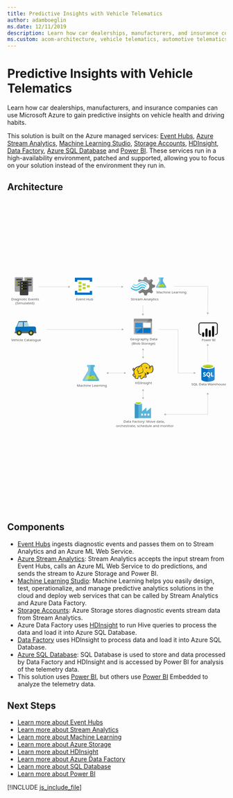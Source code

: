 ```yaml
---
title: Predictive Insights with Vehicle Telematics
author: adamboeglin
ms.date: 12/11/2019
description: Learn how car dealerships, manufacturers, and insurance companies can use Microsoft Azure to gain predictive insights on vehicle health and driving habits.
ms.custom: acom-architecture, vehicle telematics, automotive telematics
---
```

# Predictive Insights with Vehicle Telematics

Learn how car dealerships, manufacturers, and insurance companies can use Microsoft Azure to gain predictive insights on vehicle health and driving habits.

This solution is built on the Azure managed services: [Event Hubs](/en-us/services/event-hubs/), [Azure Stream Analytics](/en-us/services/stream-analytics/), [Machine Learning Studio](/en-us/services/machine-learning-studio/), [Storage Accounts](/en-us/services/storage/), [HDInsight](/en-us/services/hdinsight/), [Data Factory](/en-us/services/data-factory/), [Azure SQL Database](/en-us/services/sql-database/) and [Power BI](https://powerbi.microsoft.com). These services run in a high-availability environment, patched and supported, allowing you to focus on your solution instead of the environment they run in.


## Architecture

<svg class="architecture-diagram" aria-labelledby="predictive-insights-with-vehicle-telematics" height="1091.3" viewbox="0 0 1091.3 772.609" width="772.609" xmlns="https://www.w3.org/2000/svg"><title id="predictive-insights-with-vehicle-telematics">Predictive insights with vehicle telematics</title><desc>Learn how car dealerships, manufacturers, and insurance companies can use Microsoft Azure to gain predictive insights on vehicle health and driving habits.</desc><g><path d="M793.775,46.935,777.241,19.464l-.023-11.135h.3a3.507,3.507,0,0,0,3.562-3.447A3.506,3.506,0,0,0,777.5,1.45l-17.977.037a3.506,3.506,0,0,0-3.562,3.447,3.506,3.506,0,0,0,3.576,3.432h.3l.023,11.134-16.42,27.54c-1.8,3.02-.318,5.486,3.3,5.478l43.765-.091C794.115,52.42,795.588,49.948,793.775,46.935Z" fill="#59b4d9"></path><polygon fill="#b8d432" points="756.985 35.173 750.21 46.537 787.002 46.46 780.18 35.125 756.985 35.173"></polygon><path d="M767.348,38.524a3.266,3.266,0,0,0,3.318-3.211,3.091,3.091,0,0,0-.342-1.4l-5.972.012a3.085,3.085,0,0,0-.336,1.4A3.267,3.267,0,0,0,767.348,38.524Z" fill="#7fba00"></path><ellipse cx="773.597" cy="42.217" fill="#7fba00" rx="1.631" ry="1.572" transform="translate(-0.086 1.611) rotate(-0.119)"></ellipse><path d="M743.439,47.04,759.859,19.5l-.023-11.134h-.3a3.506,3.506,0,0,1-3.576-3.432,3.5,3.5,0,0,1,3.562-3.446l7.746-.016.037,17.925-8.615,33.1-11.957.025C743.122,52.526,741.638,50.06,743.439,47.04Z" fill="#fff" opacity="0.25" style="isolation: isolate"></path></g><g><path d="M721.846,61.484l2.905-7.247L738.068,49.8V39.509l-1.453-.468-11.864-3.273-2.905-7.247L727.9,16.6h0l-7.506-7.247-1.453.7-10.9,5.377L700.3,12.39,695.455,0h-10.9l-.484,1.4L680.444,12.39,672.939,15.2,660.107,9.819l-7.748,7.247.726,1.4,3.39,6.078A39.186,39.186,0,0,1,675.6,19.871,39.8,39.8,0,0,1,700.54,29.69a55.624,55.624,0,0,1,4.6,3.74A17.88,17.88,0,0,1,707.077,36c4.6,7.715,2.663,17.533-4.842,23.378a19.077,19.077,0,0,1-19.127,2.572c-.726-.468-1.211-.468-1.453-.7h0a25.156,25.156,0,0,1-4.116-2.805c-.484,0-.726-.468-1.453-.468a6.059,6.059,0,0,0-4.116,1.87l-.484.468h0a36.623,36.623,0,0,1-15.5,9.351l-2.179,4.442,7.263,7.013.484.468,1.453-.7,10.9-5.377,7.506,2.805,4.116,12.39h10.9l.484-1.4,3.874-10.988,7.506-2.805,12.832,5.377,7.263-7.715-.726-1.4Z" fill="#7a7a7a"></path><path d="M656.959,43.249h0c-8.232,8.416-21.548,8.416-29.3-.468a2.077,2.077,0,0,0-3.39,0,2.6,2.6,0,0,0-.726,1.87,4.372,4.372,0,0,0,.726,1.87c9.685,10.52,25.906,10.754,36.317.468h0c8.232-7.949,21.064-8.182,29.054.7,1.211,1.169,2.663,1.169,3.39,0a2.6,2.6,0,0,0,.726-1.87,4.372,4.372,0,0,0-.726-1.87A24.947,24.947,0,0,0,656.959,43.249Z" fill="#48c8ef"></path><path d="M675.118,47.691A15.649,15.649,0,0,0,663.5,52.367l-.484.468-.484.468a27.787,27.787,0,0,1-21.064,8.416c-7.99,0-15.011-3.74-20.822-9.351-1.211-1.169-2.663-1.169-3.39,0-.242,0-.242.468-.242,1.169a3.124,3.124,0,0,0,1.211,2.1,32.479,32.479,0,0,0,24.212,10.988c8.958.468,17.674-3.273,24.454-10.286l.484-.468.484-.468a11.172,11.172,0,0,1,7.99-3.273c2.905,0,5.569,1.4,7.99,3.74,1.211,1.169,2.663,1.169,3.39,0A2.6,2.6,0,0,0,687.95,54a4.372,4.372,0,0,0-.726-1.87A20.1,20.1,0,0,0,675.118,47.691Z" fill="#00abec"></path><path d="M654.78,38.106a28.892,28.892,0,0,1,21.064-8.65c7.748,0,15.011,3.74,20.338,9.351,1.211,1.169,2.663,1.169,3.39,0a2.6,2.6,0,0,0,.726-1.87,4.372,4.372,0,0,0-.726-1.87A32.479,32.479,0,0,0,675.36,24.079a33.07,33.07,0,0,0-24.454,10.286l-.484.468-.484.468a11.172,11.172,0,0,1-7.99,3.273c-3.147,0-5.569-1.4-7.99-3.74-1.211-1.169-2.663-1.169-3.39,0a2.6,2.6,0,0,0-.726,1.87,4.372,4.372,0,0,0,.726,1.87,15.927,15.927,0,0,0,23,.468l.484-.468Z" fill="#84d6ef"></path><g opacity="0.2" style="isolation: isolate"><path d="M677.3,58.211c-.484,0-.726-.468-1.453-.468a6.059,6.059,0,0,0-4.116,1.87l-.484.468a36.623,36.623,0,0,1-15.5,9.351l-2.179,4.442,3.874,3.74,19.853-19.4Z" fill="#f1f1f1"></path><path d="M656.717,24.781a39.186,39.186,0,0,1,19.127-4.676,39.8,39.8,0,0,1,24.938,9.819c1.211.935,2.179,1.636,3.39,2.572l20.1-19.4-4.116-3.974-1.453.7L707.8,15.2,700.3,12.39,695.455,0h-10.9l-.484,1.4L680.444,12.39,672.939,15.2,660.107,9.819l-7.748,7.247.726,1.4Z" fill="#f1f1f1"></path></g></g><text fill="#505050" font-family="SegoeUI, Segoe UI" font-size="17.174" transform="translate(580.075 726.345) scale(1.036 1)">Data Factory: Move data, <tspan x="-35.476" y="21.113">orchestrate, schedule and monitor</tspan></text><text fill="#505050" font-family="SegoeUI, Segoe UI" font-size="17.174" transform="translate(919.507 540.865) scale(1.036 1)">SQL Data Warehouse</text><text fill="#505050" font-family="SegoeUI, Segoe UI" font-size="17.174" transform="translate(744.965 80.401) scale(1.036 1)">Machine Learning</text><g><path d="M457.875,509.792l-26.232-43.584-.037-17.666h.472a5.46,5.46,0,1,0-.023-10.913l-28.521.059a5.461,5.461,0,1,0,.023,10.914h.472l.037,17.665-26.051,43.693c-2.858,4.792-.5,8.7,5.23,8.691l69.436-.145C458.413,518.493,460.751,514.572,457.875,509.792Z" fill="#59b4d9"></path><polygon fill="#b8d432" points="399.506 491.131 388.756 509.159 447.128 509.038 436.305 491.054 399.506 491.131"></polygon><path d="M415.947,496.448a5.181,5.181,0,0,0,5.264-5.094,4.9,4.9,0,0,0-.542-2.223l-9.476.02a4.894,4.894,0,0,0-.533,2.225A5.183,5.183,0,0,0,415.947,496.448Z" fill="#7fba00"></path><ellipse cx="425.86" cy="502.306" fill="#7fba00" rx="2.588" ry="2.494" transform="translate(-1.045 0.888) rotate(-0.119)"></ellipse><path d="M378.015,509.959l26.051-43.695-.037-17.665h-.472a5.46,5.46,0,1,1-.023-10.913l12.29-.026.059,28.439-13.668,52.51-18.97.04C377.51,518.662,375.156,514.75,378.015,509.959Z" fill="#fff" opacity="0.25" style="isolation: isolate"></path></g><text fill="#505050" font-family="SegoeUI, Segoe UI" font-size="17.174" transform="translate(347.742 547.534) scale(1.036 1)">Machine Learning</text><text fill="#505050" font-family="SegoeUI, Segoe UI" font-size="15.834" transform="translate(970.979 319.421) scale(1.036 1)">Power BI </text><g><path d="M391.217,41.055a1.378,1.378,0,0,1-1.484,1.433H378.16a1.378,1.378,0,0,1-1.484-1.433V32.746a1.378,1.378,0,0,1,1.484-1.433h11.573a1.378,1.378,0,0,1,1.484,1.433Z" fill="#b8d432"></path><path d="M411.989,49.651a1.378,1.378,0,0,1-1.484,1.433H398.932a1.378,1.378,0,0,1-1.484-1.433V41.342a1.378,1.378,0,0,1,1.484-1.433H410.5a1.378,1.378,0,0,1,1.484,1.433Z" fill="#b8d432"></path><path d="M391.217,58.247a1.378,1.378,0,0,1-1.484,1.433H378.16a1.378,1.378,0,0,1-1.484-1.433V49.938a1.378,1.378,0,0,1,1.484-1.433h11.573a1.378,1.378,0,0,1,1.484,1.433Z" fill="#b8d432"></path><path d="M370.445,32.46a1.378,1.378,0,0,1-1.484,1.433h-11.87a1.378,1.378,0,0,1-1.484-1.433v-8.6a1.378,1.378,0,0,1,1.484-1.433h11.573c1.187,0,1.78.573,1.78,1.433Z" fill="#b8d432"></path><path d="M422.374,2.374H339.287A1.378,1.378,0,0,0,337.8,3.807V21a1.378,1.378,0,0,0,1.484,1.433h8.9A1.378,1.378,0,0,0,349.673,21V13.835h62.316V21c0,.86.593,1.433,1.78,1.433h8.606A1.378,1.378,0,0,0,423.858,21V3.807A1.378,1.378,0,0,0,422.374,2.374Z" fill="#0072c6"></path><path d="M422.374,68.562h-8.606a1.378,1.378,0,0,0-1.484,1.433v6.877H349.673V69.708c0-.86-.593-1.433-1.78-1.433h-8.606c-.89,0-1.484.573-1.484,1.719V86.9a1.378,1.378,0,0,0,1.484,1.433h83.088a1.378,1.378,0,0,0,1.484-1.433V69.995A1.378,1.378,0,0,0,422.374,68.562Z" fill="#0072c6"></path><path d="M370.445,49.651a1.378,1.378,0,0,1-1.484,1.433h-11.87a1.378,1.378,0,0,1-1.484-1.433v-8.6a1.378,1.378,0,0,1,1.484-1.433h11.573c1.187,0,1.78.573,1.78,1.433Z" fill="#b8d432"></path><path d="M370.445,66.843a1.378,1.378,0,0,1-1.484,1.433h-11.87a1.378,1.378,0,0,1-1.484-1.433v-8.6a1.378,1.378,0,0,1,1.484-1.433h11.573c1.187,0,1.78.573,1.78,1.433Z" fill="#b8d432"></path></g><text fill="#505050" font-family="SegoeUI, Segoe UI" font-size="17.174" transform="translate(343.206 114.748) scale(1.036 1)">Event Hub</text><text fill="#505050" font-family="SegoeUI, Segoe UI" font-size="17.174" transform="translate(617.288 114.748) scale(1.036 1)">Stream Analytics</text><text fill="#505050" font-family="SegoeUI, Segoe UI" font-size="17.174" transform="translate(638.379 533.517) scale(1.036 1)">HDInsight</text><g><line fill="none" stroke="#afafaf" stroke-miterlimit="10" stroke-width="1.074" x1="678.374" x2="678.374" y1="565.738" y2="601.841"></line><polygon fill="#afafaf" points="673.018 567.305 678.374 558.028 683.731 567.305 673.018 567.305"></polygon><polygon fill="#afafaf" points="673.018 600.274 678.374 609.55 683.731 600.274 673.018 600.274"></polygon></g><g><line fill="none" stroke="#afafaf" stroke-miterlimit="10" stroke-width="1.074" x1="503.466" x2="585.367" y1="478.455" y2="478.455"></line><polygon fill="#afafaf" points="505.034 483.812 495.757 478.455 505.034 473.098 505.034 483.812"></polygon><polygon fill="#afafaf" points="583.8 483.812 593.077 478.455 583.8 473.098 583.8 483.812"></polygon></g><g><line fill="none" stroke="#afafaf" stroke-miterlimit="10" stroke-width="1.074" x1="678.374" x2="678.374" y1="361.939" y2="398.043"></line><polygon fill="#afafaf" points="673.018 363.506 678.374 354.23 683.731 363.506 673.018 363.506"></polygon><polygon fill="#afafaf" points="673.018 396.475 678.374 405.752 683.731 396.475 673.018 396.475"></polygon></g><path d="M1040.008,288.152h-1.93v-3.86h1.93a7.436,7.436,0,0,0,7.427-7.427V237.44a7.436,7.436,0,0,0-7.427-7.428H966.886a7.436,7.436,0,0,0-7.427,7.428v39.428a7.436,7.436,0,0,0,7.427,7.427h1.93v3.86h-1.93A11.3,11.3,0,0,1,955.6,276.868V237.44a11.3,11.3,0,0,1,11.287-11.287h73.121a11.3,11.3,0,0,1,11.287,11.287v39.428a11.3,11.3,0,0,1-11.287,11.287"></path><path d="M978.74,275.23h0a5.237,5.237,0,0,1,5.237,5.237v12.077a5.238,5.238,0,0,1-5.238,5.238h0a5.237,5.237,0,0,1-5.239-5.235V280.468a5.238,5.238,0,0,1,5.238-5.238Z"></path><path d="M995.213,297.783a5.239,5.239,0,0,1-5.239-5.238v-31a5.238,5.238,0,0,1,10.477,0v31a5.239,5.239,0,0,1-5.238,5.239"></path><path d="M1028.157,297.63a5.239,5.239,0,0,1-5.239-5.238v-43.9a5.238,5.238,0,0,1,10.477,0h0v43.9a5.239,5.239,0,0,1-5.238,5.239"></path><path d="M1011.685,297.783a5.239,5.239,0,0,1-5.239-5.238V269.516a5.238,5.238,0,0,1,10.477,0v23.029a5.239,5.239,0,0,1-5.238,5.239"></path><text fill="#505050" font-family="SegoeUI, Segoe UI" font-size="17.174" transform="translate(613.424 314.792) scale(1.036 1)">Geography Data<tspan x="7.887" y="22.283">(Blob Storage)</tspan></text><text fill="#505050" font-family="SegoeUI, Segoe UI" font-size="17.174" transform="translate(20.239 318.712) scale(1.036 1)">Vehicle Catalogue</text><text fill="#505050" font-family="SegoeUI, Segoe UI" font-size="17.174" transform="translate(19.743 114.748) scale(1.036 1)">Diagnotic Events <tspan x="20.101" y="20.609">(Simulated)</tspan></text><g><path d="M631.981,281.643a3.426,3.426,0,0,0,3.28,3.462h84.373a3.46,3.46,0,0,0,3.462-3.462V221.325H631.981Z" fill="#a0a1a2"></path><path d="M719.634,207.293H635.261a3.426,3.426,0,0,0-3.28,3.462v10.387H723.1V210.755a3.46,3.46,0,0,0-3.462-3.462" fill="#7a7a7a"></path><rect fill="#0072c6" height="23.69" width="37.175" x="638.724" y="227.52"></rect><rect fill="#0072c6" height="23.69" width="37.175" x="638.724" y="254.49"></rect><rect fill="#fff" height="23.69" width="36.993" x="679.179" y="227.52"></rect><rect fill="#0072c6" height="23.69" width="36.993" x="679.179" y="254.49"></rect><path d="M635.626,207.293a3.655,3.655,0,0,0-3.645,3.645v70.341a3.655,3.655,0,0,0,3.645,3.645h4.009l71.8-77.63Z" fill="#fff" opacity="0.2" style="isolation: isolate"></path></g><g><path d="M969.374,445.846l.133,63.825c.014,6.626,14.858,11.968,33.153,11.93l-.158-75.824Z" fill="#0072c6"></path><path d="M1002.2,521.6h.454c18.3-.038,33.116-5.439,33.1-12.067l-.133-63.825-33.582.07Z" fill="#0072c6"></path><path d="M1002.2,521.6h.454c18.3-.038,33.116-5.439,33.1-12.067l-.133-63.825-33.582.07Z" fill="#fff" opacity="0.15" style="isolation: isolate"></path><path d="M1035.629,445.708c.014,6.626-14.808,12.028-33.1,12.067s-33.139-5.3-33.153-11.929,14.808-12.028,33.1-12.067,33.139,5.3,33.153,11.929" fill="#fff"></path><path d="M1028.854,445.031c.009,4.374-11.783,7.941-26.338,7.971s-26.364-3.487-26.373-7.862,11.785-7.941,26.34-7.971,26.362,3.489,26.371,7.862" fill="#7fba00"></path><path d="M1023.343,449.88c3.447-1.345,5.517-3.025,5.513-4.846-.009-4.374-11.816-7.894-26.373-7.863s-26.347,3.6-26.338,7.973c0,1.82,2.081,3.492,5.533,4.823,4.814-1.88,12.341-3.1,20.825-3.121s16.014,1.174,20.839,3.034" fill="#b8d432"></path><path d="M992.072,490.1a5.441,5.441,0,0,1-2.148,4.612,9.677,9.677,0,0,1-5.958,1.646,11.34,11.34,0,0,1-5.413-1.155l-.01-4.666a8.347,8.347,0,0,0,5.53,2.118,3.759,3.759,0,0,0,2.252-.588,1.825,1.825,0,0,0,.792-1.548,2.164,2.164,0,0,0-.769-1.646,14.062,14.062,0,0,0-3.116-1.8q-4.787-2.233-4.8-6.113a5.527,5.527,0,0,1,2.076-4.517,8.507,8.507,0,0,1,5.536-1.71,13.84,13.84,0,0,1,5.076.792l.009,4.359a8.27,8.27,0,0,0-4.814-1.448,3.561,3.561,0,0,0-2.141.579,1.814,1.814,0,0,0-.783,1.539,2.2,2.2,0,0,0,.638,1.625,10.259,10.259,0,0,0,2.6,1.562,12.891,12.891,0,0,1,4.184,2.805A5.241,5.241,0,0,1,992.072,490.1Z" fill="#fff"></path><path d="M1014.556,485.333a11.928,11.928,0,0,1-1.664,6.4,8.95,8.95,0,0,1-4.715,3.815l6.076,5.6-6.122.013-4.34-4.846a10.152,10.152,0,0,1-5.026-1.462,9.227,9.227,0,0,1-3.463-3.747,11.521,11.521,0,0,1-1.229-5.312,12.422,12.422,0,0,1,1.306-5.8,9.372,9.372,0,0,1,3.7-3.923,10.84,10.84,0,0,1,5.48-1.381,10.086,10.086,0,0,1,5.171,1.317,9.052,9.052,0,0,1,3.55,3.768A11.935,11.935,0,0,1,1014.556,485.333Zm-4.955.274a8.18,8.18,0,0,0-1.4-5.02,4.484,4.484,0,0,0-3.8-1.837,4.76,4.76,0,0,0-3.918,1.859,9,9,0,0,0-.01,9.818,4.639,4.639,0,0,0,3.837,1.821,4.7,4.7,0,0,0,3.86-1.779A7.514,7.514,0,0,0,1009.6,485.607Z" fill="#fff"></path><polygon fill="#fff" points="1030.484 495.899 1018.034 495.925 1017.99 475.02 1022.699 475.01 1022.735 492.096 1030.476 492.08 1030.484 495.899"></polygon></g><g><path d="M718.029,670.406h0V650.731l-22.278,19.351h-.488V650.731l-22.278,19.351h0v-40.49c0-3.415-7.643-6.83-17.725-6.83s-18.375,3.252-18.375,6.83v74.15h81.305Zm-62.768-37.563c-7.317,0-13.171-1.789-13.171-3.74s5.854-3.74,13.171-3.74,13.171,1.626,13.171,3.74C668.27,631.055,662.416,632.843,655.261,632.843Zm38.376,57.727h-8.944v-8.944h8.944Zm-15.773,0H668.92v-8.944h8.944Zm22.765,0v-8.944h8.944v8.944Z" fill="#59b4d9"></path><rect fill="#3999c6" height="74.638" width="18.05" x="636.886" y="629.103"></rect><path d="M672.823,629.1c0,3.577-8.131,6.5-18.05,6.5s-17.887-2.927-17.887-6.5,8.131-6.5,18.05-6.5,17.887,2.764,17.887,6.5" fill="#fff"></path><path d="M669.246,628.616c0,2.439-6.342,4.228-14.31,4.228s-14.31-1.789-14.31-4.228,6.342-4.228,14.31-4.228,14.31,1.951,14.31,4.228" fill="#7fba00"></path><path d="M666.156,631.217c1.951-.65,2.927-1.626,2.927-2.6,0-2.439-6.342-4.228-14.31-4.228s-14.31,1.951-14.31,4.228c.163.976,1.3,1.951,3.09,2.6a34.522,34.522,0,0,1,11.383-1.626,34.158,34.158,0,0,1,11.22,1.626" fill="#b8d432"></path></g><g><polygon fill="#fcd116" points="660.999 445.434 653.671 446.69 647.18 449.621 641.527 453.18 636.083 459.671 633.152 462.811 630.221 463.858 629.384 461.974 630.849 460.089 631.059 457.368 632.105 457.368 632.943 458.205 632.734 455.483 631.687 454.646 631.687 453.599 629.174 455.065 626.662 457.786 626.243 460.299 627.29 462.393 628.127 465.742 630.012 466.58 632.105 466.58 633.99 465.324 632.734 471.814 633.99 478.933 632.524 482.283 628.127 487.098 628.755 490.239 631.059 493.589 635.037 496.311 637.34 496.729 639.643 496.729 638.177 503.01 643.621 505.314 650.53 506.151 652.833 504.476 653.042 500.498 655.764 496.101 655.974 492.542 662.255 493.17 668.117 492.542 662.255 496.101 663.302 500.289 666.861 506.151 670.63 507.617 673.351 506.57 674.608 504.057 680.679 499.451 681.936 500.498 691.357 500.917 693.242 499.242 693.451 496.52 692.823 495.473 692.404 488.145 689.264 481.864 689.682 478.933 691.567 479.98 697.01 485.005 699.523 485.214 702.454 483.958 705.385 481.864 706.851 477.048 715.226 477.677 720.46 475.583 724.647 471.814 727.578 466.161 728.416 459.461 727.788 451.924 726.113 445.015 724.438 442.712 722.135 442.084 718.157 446.48 714.597 447.737 711.457 442.502 708.316 439.571 706.432 438.524 699.732 432.662 694.079 429.731 688.635 429.312 682.145 430.359 676.492 432.453 672.723 435.593 669.583 439.362 666.442 440.199 660.999 445.434"></polygon><polygon fill="#1e1e1e" points="632.734 459.671 633.571 460.718 633.78 459.461 633.152 459.461 632.734 459.671"></polygon><path d="M729.044,451.505a23.214,23.214,0,0,0-2.512-8.375c-.209-.209-.419-.628-.628-.837a8.646,8.646,0,0,0-2.3-1.466,3.106,3.106,0,0,0-2.722,0c-.209.209-.419.209-.628.419a11.613,11.613,0,0,0-1.256,1.675,14.762,14.762,0,0,1-1.466,1.884,8.125,8.125,0,0,1-2.3,1.256,8.125,8.125,0,0,0-1.256-2.3,19.642,19.642,0,0,0-1.884-2.512l-1.675-1.675-1.884-1.256a46.607,46.607,0,0,1-5.025-3.978c-.628-.628-1.466-1.256-2.094-1.884-3.769-3.141-7.328-4.606-11.1-4.816s-7.747.837-12.562,2.722a22.07,22.07,0,0,0-5.444,3.35,30.049,30.049,0,0,0-3.978,4.606,6.194,6.194,0,0,0-2.094.419,7.43,7.43,0,0,0-2.512,1.675,13.546,13.546,0,0,1-1.884,1.675h0l-1.675,1.675a45.868,45.868,0,0,0-10.887,2.722,31.367,31.367,0,0,0-9,5.444,15.741,15.741,0,0,0-3.141,3.35,34.1,34.1,0,0,0-2.3,3.559l-1.884,1.884a4.344,4.344,0,0,1-2.094,1.256h0a1.62,1.62,0,0,1-.628.209v-.209A5.369,5.369,0,0,0,631.477,458c.209.209.209.419.419.628s.209.419.419.628l.419-.419.628.209a8.78,8.78,0,0,0,.209-3.35,2.877,2.877,0,0,0-1.047-1.675c0-.209.209-.209.209-.419a3.026,3.026,0,0,0,.419-1.466l-.419-.209h0l.419.209.628-.419-.837.209a13.6,13.6,0,0,0-5.653,3.559,9.3,9.3,0,0,0-1.675,2.3,4.672,4.672,0,0,0-.628,2.722,6.289,6.289,0,0,0,1.256,2.3,13.343,13.343,0,0,0,.419,1.466,2.976,2.976,0,0,1,.419,1.256,4.35,4.35,0,0,0,2.3,2.094,5.1,5.1,0,0,0,2.512,0c-.209,1.047-.209,2.094-.419,3.141a43.826,43.826,0,0,0,.209,5.025,2.656,2.656,0,0,0,.209,1.256c0,.419.209.837.209,1.256a2.976,2.976,0,0,0-.419,1.256,8.75,8.75,0,0,1-.837,2.094l-1.675,1.675-1.466,1.466-.419.419c-1.047,1.047-1.256,1.256-1.047,2.931a29.817,29.817,0,0,0,1.047,3.35,12.725,12.725,0,0,0,2.094,2.931,22.36,22.36,0,0,0,5.234,3.35,6.211,6.211,0,0,0,3.35.419c0,.209,0,.419-.209.419a10.208,10.208,0,0,0-.628,1.466c-1.256,2.931,0,4.4,2.094,5.234a20.58,20.58,0,0,0,3.35,1.047c.209,0,.419.209.837.209a31.291,31.291,0,0,0,5.862,1.256c2.3.209,4.4-.419,5.025-2.512a9.214,9.214,0,0,0,.419-2.094v-1.884a11.211,11.211,0,0,1,1.466-2.512c0-.209.209-.209.209-.419.419-.837.837-1.256.837-1.884v-2.512a25.338,25.338,0,0,0,3.978.209H663.3c-.209,0-.419.209-.628.209a.205.205,0,0,0-.209.209c-1.884.837-1.884,2.722-1.256,4.4a9.958,9.958,0,0,0,2.3,4.187c1.466,2.094,2.722,3.978,4.187,4.816,1.675,1.047,3.559,1.047,6.072-.209a4.35,4.35,0,0,0,2.094-2.3c.209-.209.419-.628.628-.837a31.334,31.334,0,0,1,3.141-2.512,8.864,8.864,0,0,1,1.466-1.047,6.97,6.97,0,0,0,1.256.628,7.851,7.851,0,0,0,2.3.209H690.1c1.466,0,2.722,0,3.559-.628,1.047-.628,1.466-1.466,1.675-3.141V496.52a2.783,2.783,0,0,0-.628-1.466v-4.606a10.509,10.509,0,0,0-.419-2.512,10.205,10.205,0,0,0-.837-2.3c-.209-.628-.419-1.047-.628-1.675l-.419.209h0l.419-.209h0a12.807,12.807,0,0,0-1.047-2.512v-.628l.837.837,1.256,1.256a14.416,14.416,0,0,0,2.722,2.3,5.053,5.053,0,0,0,3.559.837,8.3,8.3,0,0,0,4.606-1.675,10.233,10.233,0,0,0,2.931-3.769c.209-.419.209-.837.419-1.256,0-.419.209-.628.209-1.047a23.974,23.974,0,0,0,6.7.209,18.567,18.567,0,0,0,6.072-1.675,15.4,15.4,0,0,0,6.072-6.072h0a23.666,23.666,0,0,0,2.931-9.422C729.881,458.833,729.672,455.065,729.044,451.505Zm-31.406,25.334c-.628,2.094-1.675,5.653,1.256,6.281a3.729,3.729,0,0,0,3.141-.628,5.9,5.9,0,0,1-2.722,0,1.836,1.836,0,0,1-1.466-1.256c.209.209.628.209,1.466.419,2.094.419,4.187-.419,4.606-2.094a21.646,21.646,0,0,1,.628-2.512,13.343,13.343,0,0,0,1.466.419c-.209.837-.628,1.675-.837,2.722a5.92,5.92,0,0,1-5.862,3.978c-2.3,0-3.559-1.466-5.234-2.722-1.047-.837-2.094-1.884-3.141-2.722a23.162,23.162,0,0,1-7.537-3.769c1.884,2.094,3.141,3.35,5.653,4.4-.419,3.769-1.675,6.49-2.722,10.05-.419,1.675-4.4,8.165-5.653,8.794-.837.419-5.653,4.606-6.7,5.234a9.4,9.4,0,0,1-2.3,2.722c-3.141,1.675-5.234-1.466-6.909-4.187-.837-1.256-2.931-4.816-1.047-5.862,1.675-.837,2.722-1.675,4.606-2.722a6.362,6.362,0,0,0,1.047,1.466c0-.628-.209-1.047-.209-1.675a5.976,5.976,0,0,1,0-2.722c0-.837.209-1.884.209-2.722-.209,1.047-.837,1.884-1.047,2.931a1.887,1.887,0,0,0-.209,1.047,33.829,33.829,0,0,1-12.143.209c-.209-1.466-.628-3.141-.837-4.187v6.7a4.766,4.766,0,0,1-.837,3.35c-.628,1.256-1.047,1.466-2.094,3.559a18.01,18.01,0,0,1-.209,3.35c-.628,2.094-6.281.419-7.747,0-1.884-.419-5.653-1.256-4.816-3.769a30.368,30.368,0,0,0,1.884-7.537c-3.35-4.816-6.49-11.515-7.119-17.587-.419-4.606-.209-7.537.837-10.259,1.675-4.4,3.769-8.375,7.328-11.515,4.816-4.187,9.212-5.862,16.331-6.909-1.675,1.884-3.35,3.978-5.234,6.072a32.443,32.443,0,0,0-4.187,6.7c-1.675,3.35-1.675,4.606.628,7.328,1.884,2.512,2.931,3.559,3.559,6.072a13.56,13.56,0,0,0-1.047,4.4c2.3,2.512,3.978,4.187,6.072,4.606a8.109,8.109,0,0,0,5.862-.628c4.187-2.094,8.165-5.025,12.981-5.234,2.3-5.444,2.094-10.05.837-15.493a92.73,92.73,0,0,1-1.256-10.678,27.293,27.293,0,0,0-.419,10.887c.837,4.606,1.466,9.631-.837,13.609-4.4.419-8.165,2.931-12.143,5.025a6.914,6.914,0,0,1-5.025.419c-1.256-.209-2.3-1.256-4.187-3.35a9.726,9.726,0,0,1,1.256-4.816,91.3,91.3,0,0,1,5.025-8.584c-2.094,2.722-4.187,5.025-5.862,7.537-.628-1.884-1.675-2.931-3.141-5.025s-1.675-2.931-.628-5.444c1.256-2.512,2.094-4.606,4.187-6.7,3.35-3.769,6.49-7.747,10.259-11.515,2.094-1.884,2.931-1.884,5.444-2.3s4.816-.837,7.328-1.466a42.741,42.741,0,0,1-7.119.628h0c2.3-2.931,3.559-4.606,7.328-6.281,9.212-3.978,15.075-4.4,22.193,1.675a50.126,50.126,0,0,0,5.444,4.4,9.214,9.214,0,0,0-2.094.419,7.982,7.982,0,0,1,3.141.209c.209.209.628.419.837.628a8.524,8.524,0,0,1,2.931,2.512,27.723,27.723,0,0,1,2.512,4.187c-.419-.209-.837-.209-1.256-.419a1.259,1.259,0,0,0-.837-.209,2.518,2.518,0,0,0-1.675.419h0a6.822,6.822,0,0,1-2.722.837,2.312,2.312,0,0,0,1.675,0h.209c-.209.209-.209.628-.419,1.047a3.563,3.563,0,0,0,.209,1.466h0c0,.209.209.209.209.419-.419.209-.628.209-1.047.419a20.178,20.178,0,0,1,5.025,0c.209.628.209,1.047.419,1.675H712.5a2.864,2.864,0,0,0-2.931-.209c-3.559.837-2.722,2.931-4.4,6.072,1.675-2.094,1.675-4.4,4.4-5.025.628-.209,1.047-.419,1.466-.209a4.108,4.108,0,0,0-1.884,1.884c-.837,2.3-.209,3.978-1.256,6.072,1.047-1.884,1.047-3.559,2.094-5.653.419-.628,1.675-1.884,2.3-1.884h.628a20.383,20.383,0,0,1,.209,3.35c-.209,1.884-.628,4.606-.837,5.653,1.047-1.256,1.466-3.769,1.884-5.653a15.85,15.85,0,0,0,0-6.281c-.628-2.931,2.3-2.3,3.978-3.769,1.256-1.047,2.094-2.512,3.141-3.559s2.931.419,3.35,1.675a41.679,41.679,0,0,1,2.3,16.75c-.628,5.234-3.141,11.1-7.747,13.609-5.862,3.35-12.981,1.256-18.843-.628a14.956,14.956,0,0,1-3.141-1.675A4.7,4.7,0,0,1,697.638,476.839ZM692.4,497.986c-.209,2.094-.837,2.3-2.931,2.3a43.763,43.763,0,0,1-5.234-.209,11.374,11.374,0,0,1-2.3-.419c1.884-1.466,5.234-7.328,5.862-9.422s1.466-3.978,1.884-6.072a11.8,11.8,0,0,0,.837,2.512,12.391,12.391,0,0,1,1.047,3.978,40.343,40.343,0,0,0,.209,5.025A3.24,3.24,0,0,1,692.4,497.986Zm-61.136-43.549a3.341,3.341,0,0,0-.628,1.675c-.628,2.3.209,4.4-1.884,6.072,1.047,1.884.837,2.722,3.141,1.884a8.646,8.646,0,0,0,2.3-1.466c-.209.837-.628,1.675-.837,2.512,0,.209,0,.209-.209.419-1.675.628-3.769,1.047-4.606-.628a10.365,10.365,0,0,1-.837-2.722C624.987,459.461,628.965,455.693,631.268,454.436Zm.209,2.512a1.259,1.259,0,0,1,.209-.837c0-.209,0-.209.209-.419.628.419.628.837.837,1.675C632.315,456.949,631.9,456.74,631.477,456.949Zm2.094,24.5a49.484,49.484,0,0,0,5.653,12.143h0a14.426,14.426,0,0,1-.628,1.675c-1.675,2.3-5.862-1.047-7.119-2.3a8.469,8.469,0,0,1-2.512-4.606c-.209-1.047,0-1.047.837-1.884l3.141-3.141Zm79.77-34.546c0,.209.209.419.209.628l-.209.209c-.209-.209-.419-.628-.628-.837Zm-77.886,12.772Zm-3.35-5.025Zm-5.234,7.956Zm29.312,30.777Zm51.086-15.493Zm18.843-7.119Z" fill="#1e1e1e"></path><path d="M718.575,449.412c2.931-1.047,4.4-3.35,5.025-6.281a11.453,11.453,0,0,1-5.444,5.444c-1.256.628-2.094.419-3.559.209C716.063,449.412,717.11,449.83,718.575,449.412Z" fill="#1e1e1e"></path><path d="M701.826,452.343a21.774,21.774,0,0,0-3.141.419c0-.419-.209-.628-.209-1.047a2.972,2.972,0,0,0-1.884-1.675c.628-.419,1.466-.837,2.094-1.256-1.675.837-3.559.628-5.025,1.466-1.256.837-2.931,3.559-4.187,4.606a17.465,17.465,0,0,0,2.512-1.675,3.882,3.882,0,0,0,.419,1.466,3.3,3.3,0,0,0,1.466,1.466,6.549,6.549,0,0,0-1.047,2.094A18.293,18.293,0,0,1,701.826,452.343Z" fill="#1e1e1e"></path><path d="M686.751,449.2c.628-2.512,1.466-4.816,5.234-6.49C686.961,443.968,686.123,446.062,686.751,449.2Z" fill="#1e1e1e"></path><path d="M694.917,473.07c-.209.628-.209,1.675-.419,2.3a9.062,9.062,0,0,1,1.047-2.512c.419-.837.628-.837,1.466-1.256a19.455,19.455,0,0,0,2.094-1.047c-.628,0-1.675.419-2.3.419C695.335,471.186,695.126,471.6,694.917,473.07Z" fill="#1e1e1e"></path><path d="M668.117,444.805c-1.884,1.884-3.559,7.956-4.187,10.469.837-2.094,3.141-7.747,4.816-9.212a4.38,4.38,0,0,1,1.256-.837c-1.256,2.094-1.047,2.512-.628,5.234.419-2.722,1.256-3.978,2.931-6.072,1.675-.419,3.35-1.047,5.234-1.675-2.094.209-3.978.419-6.072.628C669.583,443.759,669.164,443.759,668.117,444.805Z" fill="#1e1e1e"></path><path d="M693.032,455.483a1.4,1.4,0,0,1,2.512-1.256v.209a13.546,13.546,0,0,0-1.884,1.675.669.669,0,0,1-.628-.628" fill="#fffacb"></path><path d="M708.526,449.412a1.047,1.047,0,0,1,2.094,0v.419a4.928,4.928,0,0,0-1.675.419c-.209,0-.419-.419-.419-.837" fill="#fffacb"></path></g><g><path d="M79.633,68.758a3.611,3.611,0,0,1-3.6,3.6H40.925a3.611,3.611,0,0,1-3.6-3.6V3.945a3.611,3.611,0,0,1,3.6-3.6H75.852a3.611,3.611,0,0,1,3.6,3.6V68.758Z" fill="#a0a1a2"></path><path d="M43.626,39.232a4.648,4.648,0,0,1,4.681-4.681H69.371a4.648,4.648,0,0,1,4.681,4.681h0a4.648,4.648,0,0,1-4.681,4.681H48.126a4.612,4.612,0,0,1-4.5-4.681Z" fill="#1e1e1e" opacity="0.6" style="isolation: isolate"></path><circle cx="48.306" cy="39.232" fill="#b8d432" r="3.061"></circle><path d="M43.626,25.549a4.648,4.648,0,0,1,4.681-4.681H69.371a4.648,4.648,0,0,1,4.681,4.681h0a4.648,4.648,0,0,1-4.681,4.681H48.126a4.612,4.612,0,0,1-4.5-4.681Z" fill="#1e1e1e" opacity="0.6" style="isolation: isolate"></path><circle cx="48.306" cy="25.549" fill="#b8d432" r="3.061"></circle><path d="M43.626,12.047a4.5,4.5,0,0,1,4.5-4.681H69.191a4.648,4.648,0,0,1,4.681,4.681h0a4.648,4.648,0,0,1-4.681,4.681H48.126a4.732,4.732,0,0,1-4.5-4.681Z" fill="#1e1e1e" opacity="0.6" style="isolation: isolate"></path><circl0e cx="48.306" cy="12.047" fill="#b8d432" r="3.061"></circl0e><g><path d="M127.342,68.758a3.611,3.611,0,0,1-3.6,3.6H88.634a3.611,3.611,0,0,1-3.6-3.6V3.945a3.611,3.611,0,0,1,3.6-3.6h35.107a3.611,3.611,0,0,1,3.6,3.6Z" fill="#a0a1a2"></path><path d="M91.335,39.232a4.648,4.648,0,0,1,4.681-4.681H117.08a4.648,4.648,0,0,1,4.681,4.681h0a4.648,4.648,0,0,1-4.681,4.681H95.836a4.612,4.612,0,0,1-4.5-4.681Z" fill="#1e1e1e" opacity="0.6" style="isolation: isolate"></path><circle cx="96.016" cy="39.232" fill="#b8d432" r="3.061"></circle><path d="M91.335,25.549a4.648,4.648,0,0,1,4.681-4.681H117.08a4.648,4.648,0,0,1,4.681,4.681h0a4.648,4.648,0,0,1-4.681,4.681H95.836a4.612,4.612,0,0,1-4.5-4.681Z" fill="#1e1e1e" opacity="0.6" style="isolation: isolate"></path><circle cx="96.016" cy="25.549" fill="#b8d432" r="3.061"></circle><path d="M91.335,12.047a4.648,4.648,0,0,1,4.681-4.681H117.08a4.648,4.648,0,0,1,4.681,4.681h0a4.648,4.648,0,0,1-4.681,4.681H95.836a4.732,4.732,0,0,1-4.5-4.681Z" fill="#1e1e1e" opacity="0.6" style="isolation: isolate"></path><circle cx="96.016" cy="12.047" fill="#b8d432" r="3.061"></circle></g><g><path d="M105.017,86.761a3.611,3.611,0,0,1-3.6,3.6H66.49a3.611,3.611,0,0,1-3.6-3.6V21.949a3.611,3.611,0,0,1,3.6-3.6h34.927a3.611,3.611,0,0,1,3.6,3.6Z" fill="#3e3e3e"></path><path d="M69.01,57.236a4.648,4.648,0,0,1,4.681-4.681H94.755a4.648,4.648,0,0,1,4.681,4.681h0a4.648,4.648,0,0,1-4.681,4.681H73.691a4.648,4.648,0,0,1-4.681-4.681Z" fill="#1e1e1e"></path><circle cx="73.871" cy="57.236" fill="#b8d432" r="3.061"></circle><path d="M69.01,43.553a4.648,4.648,0,0,1,4.681-4.681H94.755a4.648,4.648,0,0,1,4.681,4.681h0a4.648,4.648,0,0,1-4.681,4.681H73.691a4.648,4.648,0,0,1-4.681-4.681Z" fill="#1e1e1e"></path><circle cx="73.871" cy="43.553" fill="#b8d432" r="3.061"></circle><path d="M69.01,30.05a4.648,4.648,0,0,1,4.681-4.681H94.755a4.648,4.648,0,0,1,4.681,4.681h0a4.648,4.648,0,0,1-4.681,4.681H73.691A4.764,4.764,0,0,1,69.01,30.05Z" fill="#1e1e1e"></path><circle cx="73.871" cy="30.05" fill="#b8d432" r="3.061"></circle></g></g><g><line fill="none" stroke="#afafaf" stroke-miterlimit="10" stroke-width="1.074" x1="1001.515" x2="1001.515" y1="583.484" y2="684.544"></line><polygon fill="#afafaf" points="996.158 585.052 1001.515 575.775 1006.872 585.052 996.158 585.052"></polygon></g><g><line fill="none" stroke="#afafaf" stroke-miterlimit="10" stroke-width="1.074" x1="1001.246" x2="1001.246" y1="340.185" y2="423.498"></line><polygon fill="#afafaf" points="995.889 341.753 1001.246 332.476 1006.603 341.753 995.889 341.753"></polygon></g><g><line fill="none" stroke="#afafaf" stroke-miterlimit="10" stroke-width="1.074" x1="790.27" x2="1001.819" y1="685.116" y2="685.116"></line><polygon fill="#afafaf" points="791.837 690.471 782.564 685.116 791.837 679.761 791.837 690.471"></polygon></g><g><line fill="none" stroke="#afafaf" stroke-miterlimit="10" stroke-width="1.074" x1="573.92" x2="196.357" y1="260.917" y2="260.917"></line><polygon fill="#afafaf" points="572.354 255.562 581.627 260.917 572.354 266.273 572.354 255.562"></polygon></g><g><line fill="none" stroke="#afafaf" stroke-miterlimit="10" stroke-width="1.074" x1="306.578" x2="155.139" y1="47.959" y2="47.959"></line><polygon fill="#afafaf" points="305.011 42.604 314.285 47.959 305.011 53.315 305.011 42.604"></polygon></g><g><line fill="none" stroke="#afafaf" stroke-miterlimit="10" stroke-width="1.074" x1="572.203" x2="447.67" y1="47.959" y2="47.959"></line><polygon fill="#afafaf" points="570.636 42.604 579.91 47.959 570.636 53.315 570.636 42.604"></polygon></g><g><line fill="none" stroke="#afafaf" stroke-miterlimit="10" stroke-width="1.074" x1="1001.579" x2="1002.391" y1="178.504" y2="45.67"></line><polygon fill="#afafaf" points="1006.944 176.97 1001.533 186.21 996.234 176.904 1006.944 176.97"></polygon></g><g><line fill="none" stroke="#afafaf" stroke-miterlimit="10" stroke-width="1.074" x1="677.516" x2="677.516" y1="184.228" y2="140.699"></line><polygon fill="#afafaf" points="682.871 182.661 677.516 191.935 672.16 182.661 682.871 182.661"></polygon></g><g><line fill="none" stroke="#afafaf" stroke-miterlimit="10" stroke-width="1.074" x1="933.43" x2="853.549" y1="478.455" y2="478.455"></line><polygon fill="#afafaf" points="931.863 473.1 941.137 478.455 931.863 483.81 931.863 473.1"></polygon></g><g><path d="M46.446,246.972l10.389-27.336,42.091-.358,1.959,5.34-42.667.363-7.876,21.836,59.56-.34v0l24.545-.038a8.961,8.961,0,0,1,8.974,8.947l.036,23.192-103.277.161-.036-23.192A8.964,8.964,0,0,1,46.446,246.972Z" fill="#0071bc"></path><rect fill="#666" height="7.794" transform="translate(-0.429 0.143) rotate(-0.089)" width="108.148" x="37.252" y="271.836"></rect><g><circle cx="59.178" cy="278.22" fill="#333" r="13.153" transform="translate(-0.433 0.093) rotate(-0.089)"></circle><circle cx="59.178" cy="278.22" fill="#b8d432" r="6.333" transform="translate(-0.433 0.093) rotate(-0.089)"></circle></g><g><circle cx="118.611" cy="278.127" fill="#333" r="13.153" transform="translate(-0.433 0.185) rotate(-0.089)"></circle><circle cx="118.611" cy="278.127" fill="#b8d432" r="6.333" transform="translate(-0.433 0.185) rotate(-0.089)"></circle></g><polygon fill="#b3d3dd" points="49.346 246.817 108.906 246.477 100.882 224.609 57.222 224.981 49.346 246.817"></polygon><rect fill="#0071bc" height="27.281" transform="translate(-2.025 0.692) rotate(-0.488)" width="4.872" x="77.856" y="224.63"></rect></g><line fill="none" stroke="#afafaf" stroke-miterlimit="10" stroke-width="1.074" x1="755.085" x2="853.549" y1="260.917" y2="260.917"></line><line fill="none" stroke="#afafaf" stroke-miterlimit="10" stroke-width="1.074" x1="853.549" x2="853.549" y1="478.455" y2="260.917"></line><line fill="none" stroke="#afafaf" stroke-miterlimit="10" stroke-width="1.074" x1="832.941" x2="1002.391" y1="45.67" y2="45.67"></line></svg>

## Components
* [Event Hubs](https://azure.microsoft.com/services/event-hubs/) ingests diagnostic events and passes them on to Stream Analytics and an Azure ML Web Service.
* [Azure Stream Analytics](https://azure.microsoft.com/services/stream-analytics/): Stream Analytics accepts the input stream from Event Hubs, calls an Azure ML Web Service to do predictions, and sends the stream to Azure Storage and Power BI.
* [Machine Learning Studio](https://azure.microsoft.com/services/machine-learning-studio/): Machine Learning helps you easily design, test, operationalize, and manage predictive analytics solutions in the cloud and deploy web services that can be called by Stream Analytics and Azure Data Factory.
* [Storage Accounts](https://azure.microsoft.com/services/storage/): Azure Storage stores diagnostic events stream data from Stream Analytics.
* Azure Data Factory uses [HDInsight](https://azure.microsoft.com/services/hdinsight/) to run Hive queries to process the data and load it into Azure SQL Database.
* [Data Factory](https://azure.microsoft.com/services/data-factory/) uses HDInsight to process data and load it into Azure SQL Database.
* [Azure SQL Database](https://azure.microsoft.com/services/sql-database/): SQL Database is used to store and data processed by Data Factory and HDInsight and is accessed by Power BI for analysis of the telemetry data.
* This solution uses [Power BI](https://powerbi.microsoft.com), but others use [Power BI](https://powerbi.microsoft.com) Embedded to analyze the telemetry data.

## Next Steps
* [Learn more about Event Hubs](https://docs.microsoft.com/azure/event-hubs/event-hubs-what-is-event-hubs)
* [Learn more about Stream Analytics](https://docs.microsoft.com/azure/stream-analytics/stream-analytics-introduction)
* [Learn more about Machine Learning](https://docs.microsoft.com/azure/machine-learning/machine-learning-what-is-machine-learning)
* [Learn more about Azure Storage](https://docs.microsoft.com/azure/storage/storage-introduction)
* [Learn more about HDInsight](https://docs.microsoft.com/azure/hdinsight/)
* [Learn more about Azure Data Factory](https://docs.microsoft.com/azure/data-factory/data-factory-introduction)
* [Learn more about SQL Database](https://docs.microsoft.com/azure/sql-database/)
* [Learn more about Power BI](https://powerbi.microsoft.com/documentation/powerbi-landing-page/)

[!INCLUDE [js_include_file](../../_js/index.md)]
